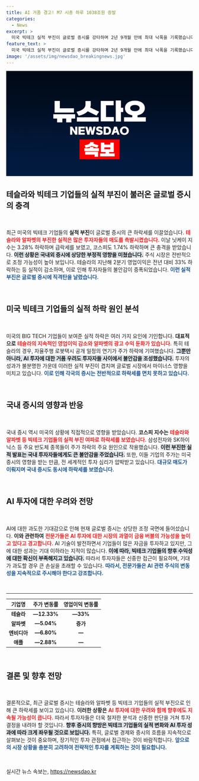 ```yaml
---
title: AI 거품 경고! M7 시총 하루 1038조원 증발
categories:
  - News
excerpt: >
  미국 빅테크 실적 부진이 글로벌 증시를 강타하며 2년 9개월 만에 최대 낙폭을 기록했습니다. 코스피와 닛케이, 중국 증시까지 덩달아 하락, 투자자들 사이에 AI 버블 우려가 확산되고 있습니다. 지금이 기회인가, 위기인가?
feature_text: >
  미국 빅테크 실적 부진이 글로벌 증시를 강타하며 2년 9개월 만에 최대 낙폭을 기록했습니다. 코스피와 닛케이, 중국 증시까지 덩달아 하락, 투자자들 사이에 AI 버블 우려가 확산되고 있습니다. 지금이 기회인가, 위기인가?
image: '/assets/img/newsdao_breakingnews.jpg'
---
```


<p><img src="/assets/img/newsdao_breakingnews.jpg" alt="koreaapp 속보" /></p>

<h2 data-ke-size="size26">테슬라와 빅테크 기업들의 실적 부진이 불러온 글로벌 증시의 충격</h2>

<p data-ke-size="size16">&nbsp;</p>

<p>최근 미국의 빅테크 기업들의 <b>실적 부진</b>이 글로벌 증시의 큰 하락세를 이끌었습니다. <b><span style="color: #ee2323;">테슬라와 알파벳의 부진한 실적은 많은 투자자들의 매도를 촉발시켰습니다.</span></b> 이날 닛케이 지수는 3.28% 하락하며 급락세를 보였고, 코스피도 1.74% 하락하며 큰 충격을 받았습니다. <b><span style="background-color: #21538527;">이런 상황은 국내외 증시에 상당한 부정적 영향을 미쳤습니다.</span></b> 주식 시장은 전반적으로 조정 가능성이 높아 보입니다. 테슬라의 지난해 2분기 영업이익은 전년 대비 33% 하락하는 등 실적이 감소하며, 이로 인해 투자자들의 불안감이 증폭되었습니다. <b><span style="color: #1a5490;">이런 실적 부진은 글로벌 증시에 직격탄을 날렸습니다.</span></b></p>

<p data-ke-size="size16">&nbsp;</p>

<h2 data-ke-size="size26">미국 빅테크 기업들의 실적 하락 원인 분석</h2>

<p data-ke-size="size16">&nbsp;</p>

<p>미국의 BIG TECH 기업들이 보여준 실적 하락은 여러 가지 요인에 기인합니다. <b>대표적으로</b> <b><span style="color: #ee2323;">테슬라의 지속적인 영업이익 감소와 알파벳의 광고 수익 둔화가 있습니다.</span></b> 특히 테슬라의 경우, 자율주행 로봇택시 공개 일정의 연기가 주가 하락에 기여했습니다. <b><span style="background-color: #21538527;">그뿐만 아니라, AI 투자에 대한 거품 우려도 투자자들 사이에서 불안감을 조성했습니다.</span></b> 투자의 성과가 불분명한 가운데 이러한 실적 부진이 겹치며 글로벌 시장에서 마이너스 영향을 미치고 있습니다. <b><span style="color: #1a5490;">이로 인해 각국의 증시는 전반적으로 하락세를 면치 못하고 있습니다.</span></b></p>

<p data-ke-size="size16">&nbsp;</p>

<h2 data-ke-size="size26">국내 증시의 영향과 반응</h2>

<p data-ke-size="size16">&nbsp;</p>

<p>국내 증시 역시 미국의 상황에 직접적으로 영향을 받았습니다. <b>코스피 지수는</b> <b><span style="color: #ee2323;">테슬라와 알파벳 등 빅테크 기업들의 실적 부진 여파로 하락세를 보였습니다.</span></b> 삼성전자와 SK하이닉스 등 주요 반도체 종목들이 주가 하락의 주요 원인으로 작용했습니다. <b><span style="background-color: #21538527;">이런 부진한 실적 발표는 국내 투자자들에게도 큰 불안감을 주었습니다.</span></b> 또한, 이들 기업의 주가는 미국 증시의 영향을 받는 만큼, 전 세계적인 투자 심리가 압박받고 있습니다. <b><span style="color: #1a5490;">대규모 매도가 이뤄지며 국내 증시도 동시에 하락세를 보였습니다.</span></b></p>

<p data-ke-size="size16">&nbsp;</p>

<h2 data-ke-size="size26">AI 투자에 대한 우려와 전망</h2>

<p data-ke-size="size16">&nbsp;</p>

<p>AI에 대한 과도한 기대감으로 인해 현재 글로벌 증시는 상당한 조정 국면에 들어섰습니다. <b>이와 관련하여</b> <b><span style="color: #ee2323;">전문가들은 AI 투자에 대한 시장의 과열이 금융 버블의 가능성을 높이고 있다고 경고합니다.</span></b> AI 기술이 발전하면서 기업들이 많은 자금을 투자하고 있지만, 그에 대한 성과는 기대 이하라는 지적이 많습니다. <b><span style="background-color: #21538527;">이에 따라, 빅테크 기업들의 향후 수익성에 대한 확신이 부족해지고 있습니다.</span></b> 따라서 투자자들은 신중한 접근이 필요하며, 기대가 과도할 경우 큰 손실을 초래할 수 있습니다. <b><span style="color: #1a5490;">따라서, 전문가들은 AI 관련 주식의 변동성을 지속적으로 주시해야 한다고 강조합니다.</span></b></p>

<p data-ke-size="size16">&nbsp;</p>

<hr>

<table style="width: 100%;">
  <thead>
    <tr>
      <th style="text-align: center; height: 17px;"><b>기업명</b></th>
      <th style="text-align: center; height: 17px;"><b>주가 변동률</b></th>
      <th style="text-align: center; height: 17px;"><b>영업이익 변동률</b></th>
    </tr>
  </thead>
  <tbody>
    <tr>
      <td style="text-align: center; height: 17px;"><b>테슬라</b></td>
      <td style="text-align: center; height: 17px;"><b>―12.33%</b></td>
      <td style="text-align: center; height: 17px;"><b>―33%</b></td>
    </tr>
    <tr>
      <td style="text-align: center; height: 17px;"><b>알파벳</b></td>
      <td style="text-align: center; height: 17px;"><b>―5.04%</b></td>
      <td style="text-align: center; height: 17px;"><b> 증가</b></td>
    </tr>
    <tr>
      <td style="text-align: center; height: 17px;"><b>엔비디아</b></td>
      <td style="text-align: center; height: 17px;"><b>―6.80%</b></td>
      <td style="text-align: center; height: 17px;"><b>―</b></td>
    </tr>
    <tr>
      <td style="text-align: center; height: 17px;"><b>애플</b></td>
      <td style="text-align: center; height: 17px;"><b>―2.88%</b></td>
      <td style="text-align: center; height: 17px;"><b>―</b></td>
    </tr>
  </tbody>
</table>

<p data-ke-size="size16">&nbsp;</p>

<h2 data-ke-size="size26">결론 및 향후 전망</h2>

<p data-ke-size="size16">&nbsp;</p>

<p>결론적으로, 최근 글로벌 증시는 테슬라와 알파벳 등 빅테크 기업들의 실적 부진으로 인해 큰 하락세를 보이고 있습니다. <b>이러한 상황은</b> <b><span style="color: #ee2323;">AI 투자에 대한 우려와 함께 향후에도 지속될 가능성이 큽니다.</span></b> 따라서 투자자들은 더욱 철저한 분석과 신중한 판단을 거쳐 투자 결정을 내려야 할 것입니다. <b><span style="background-color: #21538527;">향후 증시의 향방은 빅테크 기업들의 실적 변화와 AI 투자 성과에 따라 크게 좌우될 것으로 보입니다.</span></b> 특히, 글로벌 경제와 증시의 흐름을 지속적으로 살펴보는 것이 중요하며, 장기적인 투자 관점에서 접근하는 것이 바람직합니다. <b><span style="color: #1a5490;"> 앞으로의 시장 상황을 충분히 고려하여 전략적인 투자를 계획하는 것이 필요합니다.</span></b></p>

<p data-ke-size="size16">&nbsp;</p>
실시간 뉴스 속보는, <a href="https://newsdao.kr" rel="dofollow">https://newsdao.kr</a>


